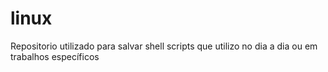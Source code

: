 # linux
Repositorio utilizado para salvar shell scripts que utilizo no dia a dia ou em trabalhos específicos
